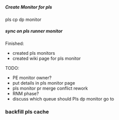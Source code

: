 
##### Create Monitor for pls

pls cp dp monitor

##### sync on pls runner monitor

Finished:
- created pls monitors
- created wiki page for pls monitor

TODO:
- PE monitor owner?
- put details in pls monitor page
- pls monitor pr merge conflict rework
- RNM phase?
- discuss which queue should Pls dp monitor go to

### backfill pls cache


